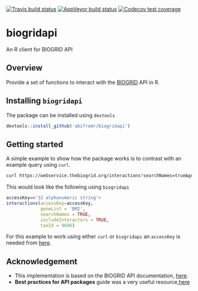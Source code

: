 [![Travis build status](https://travis-ci.org/abifromr/biogridapi.svg?branch=master)](https://travis-ci.org/abifromr/biogridapi)
[![AppVeyor build status](https://ci.appveyor.com/api/projects/status/github/abifromr/biogridapi?branch=master&svg=true)](https://ci.appveyor.com/project/abifromr/biogridapi)
[![Codecov test coverage](https://codecov.io/gh/abifromr/biogridapi/branch/master/graph/badge.svg)](https://codecov.io/gh/abifromr/biogridapi?branch=master)

# biogridapi

An R client for BIOGRID API

## Overview

Provide a set of functions to interact with the 
[BIOGRID](https://thebiogrid.org) API in R.

## Installing `biogridapi`

The package can be installed using `devtools`

```r
devtools::install_github('abifromr/biogridapi')
```

## Getting started

A simple example to show how the package works is to contrast with an example query using `curl`.

```bash
curl https://webservice.thebiogrid.org/interactions?searchNames=true&geneList=MDM2&includeInteractors=true&includeInteractorInteractions=false&taxId=9606&accesskey=[ACCESSKEY]

```

This would look like the following using `biogridapi`

```r
accessKey=<'32 alphanumeric string'>
interactions(accessKey=accessKey,
             geneList = 'DM2',
             searchNames = TRUE,
             includeInteractors = TRUE,
             taxId = 9606)
```
For this example to work using either `curl` or `biogridapi` an `accessKey` is 
needed from [here](https://webservice.thebiogrid.org). 
## Acknowledgement

* This implementation is based on the BIOGRID API documentation, [here](https://wiki.thebiogrid.org/doku.php/biogridrest/).
* **Best practices for API packages** guide was a very useful resource,[here](https://cran.r-project.org/web/packages/httr/vignettes/api-packages.html)
